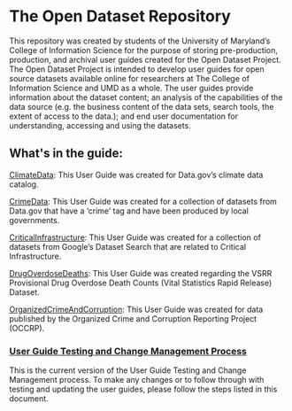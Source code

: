 # The Open Dataset Repository

This repository was created by students of the University of Maryland’s College of Information Science for the purpose of storing pre-production, production, and archival user guides created for the Open Dataset Project. The Open Dataset Project is intended to develop user guides for open source datasets available online for researchers at The College of Information Science and UMD as a whole. The user guides provide information about the dataset content; an analysis of the capabilities of the data source (e.g. the business content of the data sets, search tools, the extent of access to the data.); and end user documentation for understanding, accessing and using the datasets. 


## What's in the guide: 

[ClimateData](https://github.com/brianm0424/UMD-OpenDataset/blob/main/ClimateData_v2.0.pdf): This User Guide was created for Data.gov’s climate data catalog. 

[CrimeData](https://github.com/brianm0424/UMD-OpenDataset/blob/main/CrimeData_v2.0.pdf): This User Guide was created for a collection of datasets from Data.gov that have a ‘crime’ tag and have been produced by local governments.

[CriticalInfrastructure](https://github.com/brianm0424/UMD-OpenDataset/blob/main/CriticalInfrastructure_v2.0.pdf): This User Guide was created for a collection of datasets from Google’s Dataset Search that are related to Critical Infrastructure.

[DrugOverdoseDeaths](https://github.com/brianm0424/UMD-OpenDataset/blob/main/DrugOverdoseDeaths_v2.0.pdf): This User Guide was created regarding the VSRR Provisional Drug Overdose Death Counts (Vital Statistics Rapid Release) Dataset.

[OrganizedCrimeAndCorruption](https://github.com/brianm0424/UMD-OpenDataset/blob/main/OrganizedCrimeAndCorruption_v2.0.pdf): This User Guide was created for data published by the Organized Crime and Corruption Reporting Project (OCCRP).


### [User Guide Testing and Change Management Process](https://github.com/brianm0424/UMD-OpenDataset/blob/main/User%20Guide%20Testing%20and%20Change%20Management%20Processes.pdf)
This is the current version of the User Guide Testing and Change
Management process. To make any changes or to follow through with
testing and updating the user guides, please follow the steps listed in this
document.
